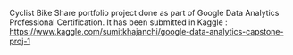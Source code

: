 Cyclist Bike Share portfolio project done as part of Google Data Analytics Professional Certification.
It has been submitted in Kaggle : https://www.kaggle.com/sumitkhajanchi/google-data-analytics-capstone-proj-1
